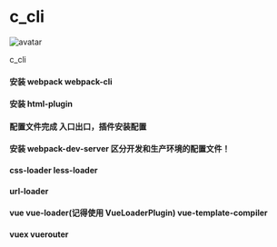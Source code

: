 # c_cli

![avatar](http://212.64.75.109/image/file-1725445a2cd.png)

c_cli

#### 安装 webpack webpack-cli

#### 安装 html-plugin

#### 配置文件完成 入口出口，插件安装配置

#### 安装 webpack-dev-server 区分开发和生产环境的配置文件！

#### css-loader less-loader

#### url-loader

#### vue vue-loader(记得使用 VueLoaderPlugin) vue-template-compiler

#### vuex vuerouter
